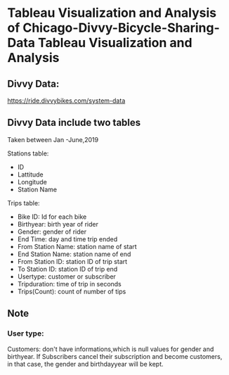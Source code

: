 # Tableau Visualization and Analysis of Chicago-Divvy-Bicycle-Sharing-Data Tableau Visualization and Analysis

## Divvy Data:
https://ride.divvybikes.com/system-data

## Divvy Data include two tables
Taken between Jan -June,2019

Stations table:
* ID
* Lattitude
* Longitude
* Station Name

Trips table:
* Bike ID: Id for each bike
* Birthyear: birth year of rider
* Gender: gender of rider
* End Time: day and time trip ended
* From Station  Name: station name of start
* End Station Name: station name of end
* From Station ID: station ID of trip start
* To Station ID: station ID of trip end
* Usertype: customer or subscriber
* Tripduration: time of trip in seconds
* Trips(Count): count of number of tips


## Note
### User type:  
Customers: don't have informations,which is null values for gender and birthyear. 
If Subscribers cancel their subscription and become customers, in that case, the gender and birthdayyear will be kept.
